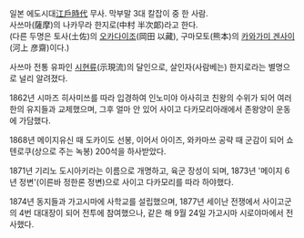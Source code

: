 일본 에도시대[江戶時代](%E6%B1%9F%E6%88%B6%E6%99%82%E4%BB%A3.md) 무사. 막부말 3대 칼잡이 중 한
사람.  
사쓰마(薩摩)의 나카무라 한지로(中村 半次郞)라고 한다.  
(다른 두명은 토사(土佐)의 [오카다이조](%EC%98%A4%EC%B9%B4%EB%8B%A4%20%EC%9D%B4%EC%A1%B0.md)(岡田 以藏), 구마모토(熊本)의
[카와가미 겐사이](%EC%B9%B4%EC%99%80%EA%B0%80%EB%AF%B8%20%EA%B2%90%EC%82%AC%EC%9D%B4.md)(河上 彦齋)이다.)

사쓰마 전통 유파인 [시현류](%EC%8B%9C%ED%98%84%EB%A5%98.md)(示現流)의 달인으로, 살인자(사람베는)
한지로라는 별명으로 널리 알려졌다.

1862년 시마즈 히사미쓰를 따라 입경하여 인노미야 아사히코 친왕의 수위가 되어 여러 한의 유지들과 교제했으며, 그후 얼마 안 있어 사이고
다카모리아래에서 존왕양이 운동에 가담했다.  

1868년 메이지유신 때 도카이도 선봉, 이어서 아이즈, 와카마쓰 공략 때 군감이 되어 쇼텐로쿠(상으로 주는 녹봉) 200석을 하사받았다.  

1871년 기리노 도시아키라는 이름으로 개명하고, 육군 장성이 되며, 1873년 '메이지 6년 정변'(이른바 정한론 정변)으로 사이고
다카모리를 따라 하야했다.  

1874년 동지들과 가고시마에 사학교를 설립했으며, 1877년 세이난 전쟁에서 사이고군의 4번 대대장이 되어 전투에 참여했으나, 같은 해
9월 24일 가고시마 시로야마에서 전사했다.  

